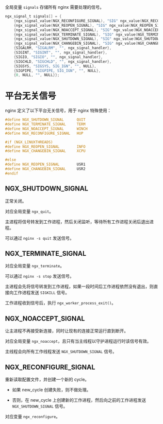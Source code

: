 全局变量 `signals` 存储所有 nginx 需要处理的信号。

```c
ngx_signal_t signals[] = {
    {ngx_signal_value(NGX_RECONFIGURE_SIGNAL), "SIG" ngx_value(NGX_RECONFIGURE_SIGNAL), "reload", ngx_signal_handler},
    {ngx_signal_value(NGX_REOPEN_SIGNAL), "SIG" ngx_value(NGX_REOPEN_SIGNAL), "reopen", ngx_signal_handler},
    {ngx_signal_value(NGX_NOACCEPT_SIGNAL), "SIG" ngx_value(NGX_NOACCEPT_SIGNAL), "", ngx_signal_handler},
    {ngx_signal_value(NGX_TERMINATE_SIGNAL), "SIG" ngx_value(NGX_TERMINATE_SIGNAL), "stop", ngx_signal_handler},
    {ngx_signal_value(NGX_SHUTDOWN_SIGNAL), "SIG" ngx_value(NGX_SHUTDOWN_SIGNAL), "quit", ngx_signal_handler},
    {ngx_signal_value(NGX_CHANGEBIN_SIGNAL), "SIG" ngx_value(NGX_CHANGEBIN_SIGNAL), "", ngx_signal_handler},
    {SIGALRM, "SIGALRM", "", ngx_signal_handler},
    {SIGINT, "SIGINT", "", ngx_signal_handler},
    {SIGIO, "SIGIO", "", ngx_signal_handler},
    {SIGCHLD, "SIGCHLD", "", ngx_signal_handler},
    {SIGSYS, "SIGSYS, SIG_IGN", "", NULL},
    {SIGPIPE, "SIGPIPE, SIG_IGN", "", NULL},
    {0, NULL, "", NULL}};
```

# 平台无关信号

nginx 定义了以下平台无关信号，用于 nginx 特殊使用：

```c
#define NGX_SHUTDOWN_SIGNAL      QUIT
#define NGX_TERMINATE_SIGNAL     TERM
#define NGX_NOACCEPT_SIGNAL      WINCH
#define NGX_RECONFIGURE_SIGNAL   HUP

#if (NGX_LINUXTHREADS)
#define NGX_REOPEN_SIGNAL        INFO
#define NGX_CHANGEBIN_SIGNAL     XCPU

#else
#define NGX_REOPEN_SIGNAL        USR1
#define NGX_CHANGEBIN_SIGNAL     USR2
#endif
```

## NGX_SHUTDOWN_SIGNAL

正常关闭。

对应全局变量 `ngx_quit`。

主进程将信号转发到工作进程，然后关闭监听，等待所有工作进程关闭后退出进程。

可以通过 `nginx -s quit` 发送信号。

## NGX_TERMINATE_SIGNAL

对应全局变量 `ngx_terminate`。

可以通过 `nginx -s stop` 发送信号。

主进程会先将信号转发到工作进程，如果一段时间后工作进程依然没有退出，则直接向工作进程发送 `SIGKILL` 信号。

工作进程收到信号后，执行 `ngx_worker_process_exit()`。

## NGX_NOACCEPT_SIGNAL

让主进程不再接受新连接，同时让现有的连接正常运行直到断开。

对应全局变量 `ngx_noaccept`，且只有当主线程以守护进程运行时该信号有效。

主线程会向所有工作线程发送 `NGX_SHUTDOWN_SIGNAL` 信号。

## NGX_RECONFIGURE_SIGNAL

重新读取配置文件，并创建一个新的 cycle。

- 如果 new_cycle 创建失败，则不做处理。

- 否则，在 new_cycle 上创建新的工作进程，然后向之前的工作进程发送 `NGX_SHUTDOWN_SIGNAL` 信号。

对应变量 `ngx_reconfigure`。
